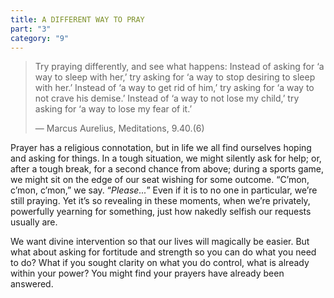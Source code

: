 ```yaml
---
title: A DIFFERENT WAY TO PRAY
part: "3"
category: "9"
---
```


> Try praying differently, and see what happens: Instead of asking for ‘a way to sleep with her,’ try asking for ‘a way to stop desiring to sleep with her.’ Instead of ‘a way to get rid of him,’ try asking for ‘a way to not crave his demise.’ Instead of ‘a way to not lose my child,’ try asking for ‘a way to lose my fear of it.’
>
> — Marcus Aurelius, Meditations, 9.40.(6)

Prayer has a religious connotation, but in life we all find ourselves hoping and asking for things. In a tough situation, we might silently ask for help; or, after a tough break, for a second chance from above; during a sports game, we might sit on the edge of our seat wishing for some outcome. “C’mon, c’mon, c’mon,” we say. “_Please..._” Even if it is to no one in particular, we’re still praying. Yet it’s so revealing in these moments, when we’re privately, powerfully yearning for something, just how nakedly selfish our requests usually are.

We want divine intervention so that our lives will magically be easier. But what about asking for fortitude and strength so you can do what you need to do? What if you sought clarity on what you do control, what is already within your power? You might find your prayers have already been answered.
